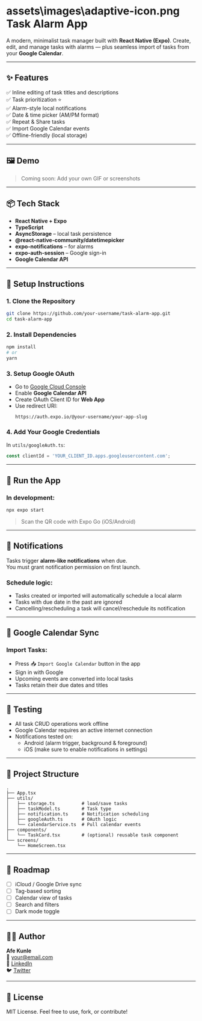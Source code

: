 # assets\images\adaptive-icon.png Task Alarm App

A modern, minimalist task manager built with **React Native (Expo)**. Create, edit, and manage tasks with alarms — plus seamless import of tasks from your **Google Calendar**.

---

## ✨ Features

✅ Inline editing of task titles and descriptions  
✅ Task prioritization ⭐  
✅ Alarm-style local notifications  
✅ Date & time picker (AM/PM format)  
✅ Repeat & Share tasks  
✅ Import Google Calendar events  
✅ Offline-friendly (local storage)  

---

## 🖼️ Demo

> Coming soon: Add your own GIF or screenshots

---

## 📦 Tech Stack

- **React Native + Expo**
- **TypeScript**
- **AsyncStorage** – local task persistence
- **@react-native-community/datetimepicker**
- **expo-notifications** – for alarms
- **expo-auth-session** – Google sign-in
- **Google Calendar API**

---

## 📲 Setup Instructions

### 1. **Clone the Repository**
```bash
git clone https://github.com/your-username/task-alarm-app.git
cd task-alarm-app
```

### 2. **Install Dependencies**
```bash
npm install
# or
yarn
```

### 3. **Setup Google OAuth**
- Go to [Google Cloud Console](https://console.cloud.google.com/)
- Enable **Google Calendar API**
- Create OAuth Client ID for **Web App**
- Use redirect URI:
  ```
  https://auth.expo.io/@your-username/your-app-slug
  ```

### 4. **Add Your Google Credentials**

In `utils/googleAuth.ts`:
```ts
const clientId = 'YOUR_CLIENT_ID.apps.googleusercontent.com';
```

---

## 🚀 Run the App

### In development:
```bash
npx expo start
```

> Scan the QR code with Expo Go (iOS/Android)

---

## 🔔 Notifications

Tasks trigger **alarm-like notifications** when due.  
You must grant notification permission on first launch.

### Schedule logic:
- Tasks created or imported will automatically schedule a local alarm
- Tasks with due date in the past are ignored
- Cancelling/rescheduling a task will cancel/reschedule its notification

---

## 🔑 Google Calendar Sync

### Import Tasks:
- Press 📥 `Import Google Calendar` button in the app
- Sign in with Google
- Upcoming events are converted into local tasks
- Tasks retain their due dates and titles

---

## 🧪 Testing

- All task CRUD operations work offline
- Google Calendar requires an active internet connection
- Notifications tested on:
  - Android (alarm trigger, background & foreground)
  - iOS (make sure to enable notifications in settings)

---

## 📁 Project Structure

```
.
├── App.tsx
├── utils/
│   ├── storage.ts          # load/save tasks
│   ├── taskModel.ts        # Task type
│   ├── notification.ts     # Notification scheduling
│   ├── googleAuth.ts       # OAuth logic
│   └── calendarService.ts  # Pull calendar events
├── components/
│   └── TaskCard.tsx        # (optional) reusable task component
└── screens/
    └── HomeScreen.tsx
```

---

## 📌 Roadmap

- [ ] iCloud / Google Drive sync
- [ ] Tag-based sorting
- [ ] Calendar view of tasks
- [ ] Search and filters
- [ ] Dark mode toggle

---

## 🧑‍💻 Author

**Afe Kunle**  
📧 your@email.com  
🔗 [LinkedIn](https://linkedin.com/in/yourprofile)  
🐦 [Twitter](https://twitter.com/yourhandle)

---

## 🪪 License

MIT License. Feel free to use, fork, or contribute!